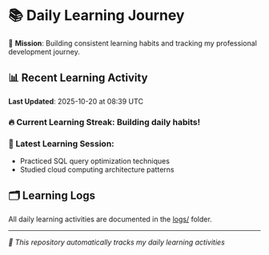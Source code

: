 # 📚 Daily Learning Journey

🎯 **Mission**: Building consistent learning habits and tracking my professional development journey.

## 📊 Recent Learning Activity

**Last Updated**: 2025-10-20 at 08:39 UTC

### 🔥 Current Learning Streak: Building daily habits!

### 📝 Latest Learning Session:
- Practiced SQL query optimization techniques
- Studied cloud computing architecture patterns

## 🗂️ Learning Logs

All daily learning activities are documented in the [logs/](./logs/) folder.

---
*🤖 This repository automatically tracks my daily learning activities*
